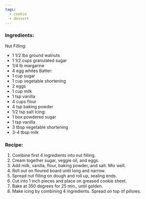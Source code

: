 ```yaml
---
tags:
  - cookie
  - dessert
---
```

### Ingredients:
Nut Filling:
- 1 1/2 lbs ground walnuts
- 1 1/2 cups granulated sugar
- 1/4 lb margarine
- 4 egg whites
Batter:
- 1 cup sugar
- 1 cup vegetable shortening
- 2 eggs
- 1 cup milk
- 1 tsp vanilla
- 4 cups flour
- 4 tsp baking powder
- 1/2 tsp salt
Icing: 
- 1 box powdered sugar
- 1 tsp vanilla
- 3 tbsp vegetable shortening
- 3-4 tbsp milk 

### Recipe:
1. Combine first 4 ingredients into nut filling.
2. Cream together sugar, veggie oil, and eggs.
3. Add milk, vanilla, flour, baking powder, and salt. Mix well.
4. Roll out on floured board until long and narrow. 
5. Spread nut filling on dough and roll up, sealing ends. 
6. Cut into 1 inch pieces and place on greased cookie sheet. 
7. Bake at 350 degrees for 25 min., until golden.
8. Make icing by combining 4 ingredients. Spread on top of pillows. 